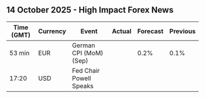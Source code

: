 ## 14 October 2025 - High Impact Forex News

| Time (GMT) | Currency | Event | Actual | Forecast | Previous |
|------|----------|-------|--------|----------|----------|
| 53 min | EUR | German CPI (MoM) (Sep) |  | 0.2% | 0.1% |
| 17:20 | USD | Fed Chair Powell Speaks |  |  |  |
